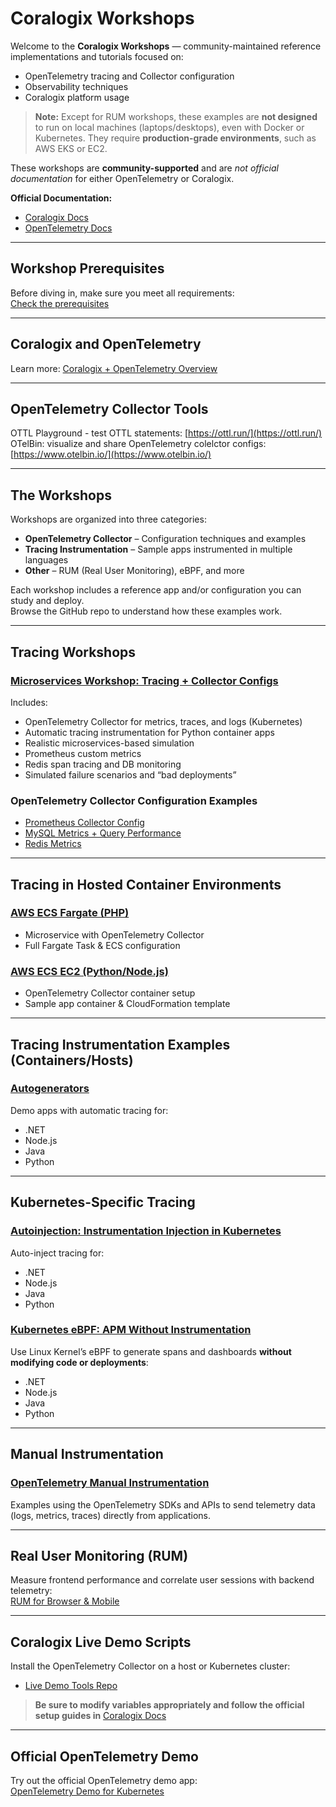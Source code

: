 # Coralogix Workshops

Welcome to the **Coralogix Workshops** — community-maintained reference implementations and tutorials focused on:

- OpenTelemetry tracing and Collector configuration
- Observability techniques
- Coralogix platform usage

> **Note:** Except for RUM workshops, these examples are **not designed** to run on local machines (laptops/desktops), even with Docker or Kubernetes. They require **production-grade environments**, such as AWS EKS or EC2.

These workshops are **community-supported** and are *not official documentation* for either OpenTelemetry or Coralogix.

**Official Documentation:**

- [Coralogix Docs](https://coralogix.com/docs/)
- [OpenTelemetry Docs](https://opentelemetry.io/)

---

## Workshop Prerequisites

Before diving in, make sure you meet all requirements:  
[Check the prerequisites](prereqs.md)

---

## Coralogix and OpenTelemetry

Learn more: [Coralogix + OpenTelemetry Overview](https://coralogix.com/docs/opentelemetry/getting-started/)

---

## OpenTelemetry Collector Tools  

OTTL Playground - test OTTL statements: [https://ottl.run/](https://ottl.run/)  
OTelBin: visualize and share OpenTelemetry colelctor configs: [https://www.otelbin.io/](https://www.otelbin.io/)  


---

## The Workshops

Workshops are organized into three categories:

- **OpenTelemetry Collector** – Configuration techniques and examples
- **Tracing Instrumentation** – Sample apps instrumented in multiple languages
- **Other** – RUM (Real User Monitoring), eBPF, and more

Each workshop includes a reference app and/or configuration you can study and deploy.  
Browse the GitHub repo to understand how these examples work.

---

## Tracing Workshops

### [Microservices Workshop: Tracing + Collector Configs](otel/microservices/index.md)

Includes:

- OpenTelemetry Collector for metrics, traces, and logs (Kubernetes)
- Automatic tracing instrumentation for Python container apps
- Realistic microservices-based simulation
- Prometheus custom metrics
- Redis span tracing and DB monitoring
- Simulated failure scenarios and “bad deployments”

### OpenTelemetry Collector Configuration Examples

- [Prometheus Collector Config](otel/prometheus/index.md)
- [MySQL Metrics + Query Performance](otel/mysql/index.md)
- [Redis Metrics](otel/redis/index.md)

---

## Tracing in Hosted Container Environments

### [AWS ECS Fargate (PHP)](otel/ecs-fargate/index.md)

- Microservice with OpenTelemetry Collector
- Full Fargate Task & ECS configuration

### [AWS ECS EC2 (Python/Node.js)](otel/ecs-ec2/index.md)

- OpenTelemetry Collector container setup
- Sample app container & CloudFormation template

---

## Tracing Instrumentation Examples (Containers/Hosts)

### [Autogenerators](otel/autogenerators/index.md)

Demo apps with automatic tracing for:

- .NET
- Node.js
- Java
- Python

---

## Kubernetes-Specific Tracing

### [Autoinjection: Instrumentation Injection in Kubernetes](otel/autoinjection/index.md)

Auto-inject tracing for:

- .NET
- Node.js
- Java
- Python

### [Kubernetes eBPF: APM Without Instrumentation](otel/ebpf/index.md)

Use Linux Kernel’s eBPF to generate spans and dashboards **without modifying code or deployments**:

- .NET
- Node.js
- Java
- Python

---

## Manual Instrumentation

### [OpenTelemetry Manual Instrumentation](otel/manual-instrumentation/index.md)

Examples using the OpenTelemetry SDKs and APIs to send telemetry data (logs, metrics, traces) directly from applications.

---

## Real User Monitoring (RUM)

Measure frontend performance and correlate user sessions with backend telemetry:  
[RUM for Browser & Mobile](rum/index.md)

---

## Coralogix Live Demo Scripts

Install the OpenTelemetry Collector on a host or Kubernetes cluster:

- [Live Demo Tools Repo](https://github.com/coralogix/workshops/tree/master/livedemotools)

> **Be sure to modify variables appropriately and follow the official setup guides in** [Coralogix Docs](https://coralogix.com/docs/)

---

## Official OpenTelemetry Demo

Try out the official OpenTelemetry demo app:  
[OpenTelemetry Demo for Kubernetes](otel/opentelemetrydemo/index.md)
